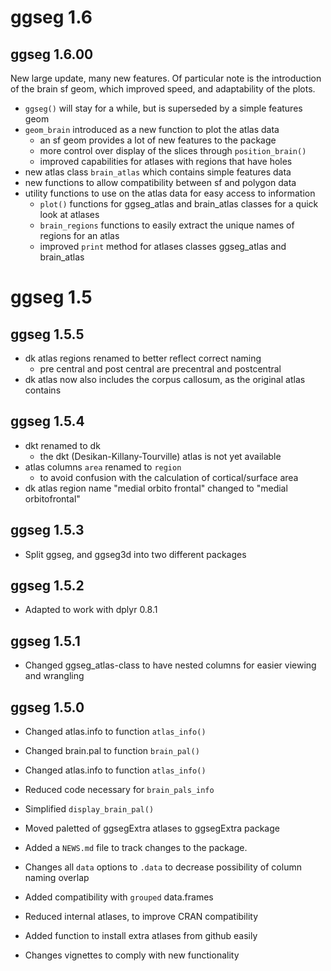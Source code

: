 # ggseg 1.6

## ggseg 1.6.00

New large update, many new features.
Of particular note is the introduction of the brain sf geom, which improved speed,
and adaptability of the plots.

- `ggseg()` will stay for a while, but is superseded by a simple features geom  
- `geom_brain` introduced as a new function to plot the atlas data  
   - an sf geom provides a lot of new features to the package  
   - more control over display of the slices through `position_brain()`  
   - improved capabilities for atlases with regions that have holes  
- new atlas class `brain_atlas` which contains simple features data  
- new functions to allow compatibility between sf and polygon data   
- utility functions to use on the atlas data for easy access to information  
   - `plot()` functions for ggseg_atlas and brain_atlas classes for a quick look at atlases  
   - `brain_regions` functions to easily extract the unique names of regions for an atlas  
   - improved `print` method for atlases classes ggseg_atlas and brain_atlas  


# ggseg 1.5

## ggseg 1.5.5
- dk atlas regions renamed to better reflect correct naming  
    - pre central and post central are precentral and postcentral  
- dk atlas now also includes the corpus callosum, as the original atlas contains  


## ggseg 1.5.4
* dkt renamed to dk  
    - the dkt (Desikan-Killany-Tourville) atlas is not yet available  
* atlas columns `area` renamed to `region`  
    - to avoid confusion with the calculation of cortical/surface area  
* dk atlas region name "medial orbito frontal" changed to "medial orbitofrontal"  


## ggseg 1.5.3
* Split ggseg, and ggseg3d into two different packages

## ggseg 1.5.2
* Adapted to work with dplyr 0.8.1

## ggseg 1.5.1
* Changed ggseg_atlas-class to have nested columns for easier viewing and wrangling

## ggseg 1.5.0

* Changed atlas.info to function `atlas_info()`
* Changed brain.pal to function `brain_pal()`
* Changed atlas.info to function `atlas_info()`
* Reduced code necessary for `brain_pals_info`
* Simplified `display_brain_pal()`
* Moved paletted of ggsegExtra atlases to ggsegExtra package

* Added a `NEWS.md` file to track changes to the package.
* Changes all `data` options to `.data` to decrease possibility of column naming overlap
* Added compatibility with `grouped` data.frames
* Reduced internal atlases, to improve CRAN compatibility
* Added function to install extra atlases from github easily
* Changes vignettes to comply with new functionality
